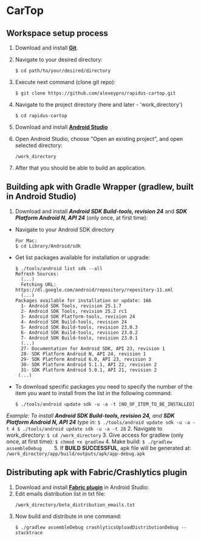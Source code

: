 # CarTop

Workspace setup process
-----------------------

1. Download and install [**Git**](https://git-scm.com/download).

2. Navigate to your desired directory:

    ```
    $ cd path/to/your/desired/directory
    ```

3. Execute next command (clone git repo):

    ```
    $ git clone https://github.com/alexeypro/rapidus-cartop.git
    ```

4. Navigate to the project directory (here and later - 'work_directory')

    ```
    $ cd rapidus-cartop 
    ```

5. Download and install [**Android Studio**](https://developer.android.com/studio/index.html)

6. Open Android Studio, choose "Open an existing project", and open selected directory:

    ```
    /work_directory
    ```

7. After that you should be able to build an application.

Building apk with Gradle Wrapper (gradlew, built in Android Studio)
-------------------------------------------------------------------

1. Download and install _**Android SDK Build-tools, revision 24**_ and _**SDK Platform Android N, API 24**_ (only once, at first time):
  * Navigate to your Android SDK directory 
    ```
    For Mac:
    $ cd Library/Android/sdk
    ```
  * Get list packages available for installation or upgrade:
    ```
    $ ./tools/android list sdk --all
    Refresh Sources:
      (...)
      Fetching URL: https://dl.google.com/android/repository/repository-11.xml
      (...)
    Packages available for installation or update: 166
      1- Android SDK Tools, revision 25.1.7
      2- Android SDK Tools, revision 25.2 rc1
      3- Android SDK Platform-tools, revision 24
      4- Android SDK Build-tools, revision 24
      5- Android SDK Build-tools, revision 23.0.3
      6- Android SDK Build-tools, revision 23.0.2
      7- Android SDK Build-tools, revision 23.0.1
      (...)
      27- Documentation for Android SDK, API 23, revision 1
      28- SDK Platform Android N, API 24, revision 1
      29- SDK Platform Android 6.0, API 23, revision 3
      30- SDK Platform Android 5.1.1, API 22, revision 2
      31- SDK Platform Android 5.0.1, API 21, revision 2
     (...)
    ```
  * To download specific packages you need to specify the number of the item you want to install from the list in the following command:
    ```
    $ ./tools/android update sdk -u -a -t [NO_OF_ITEM_TO_BE_INSTALLED]
    ```
   _Example: To install **Android SDK Build-tools, revision 24,** and **SDK Platform Android N, API 24** type in:_
    ```
    $ ./tools/android update sdk -u -a -t 4
    $ ./tools/android update sdk -u -a -t 28
    ```
2. Navigate to work_directory:
    ```
    $ cd /work_directory
    ```
3. Give access for gradlew (only once, at first time):
    ```
    $ chmod +x gradlew
    ```
4. Make build:
    ```
    $ ./gradlew assembleDebug    
    ```
5. If **BUILD SUCCESSFUL**, apk file will be generated at:
    ```
    /work_directory/app/build/outputs/apk/app-debug.apk
    ```

Distributing apk with Fabric/Crashlytics plugin
-----------------------------------------------

1. Download and install [**Fabric plugin**](https://fabric.io/downloads) in Android Studio:
2. Edit emails distribution list in txt file:
    ```
    /work_directory/beta_distribution_emails.txt
    ```
3. Now build and distribute in one command:
    ```
    $ ./gradlew assembleDebug crashlyticsUploadDistributionDebug --stacktrace
    ```
